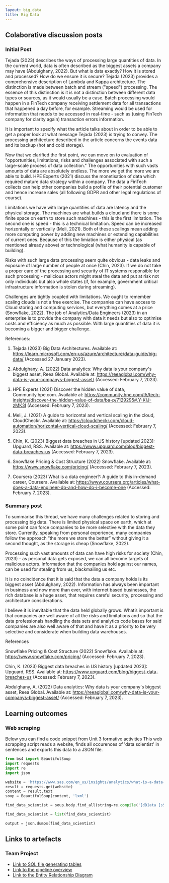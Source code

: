 ```yaml
---
layout: big_data
title: Big Data
---
```


## Colaborative discussion posts

### Initial Post

Tejada (2023) describes the ways of processing large quantities of data. In the current world, data is often described as the biggest assets a company may have (Abdulghany, 2022). But what is data exactly? How it is stored and processed? How do we ensure it is secure? Tejada (2023) provides a comprehensive description of Lambda and Kappa architecture. The distinction is made between batch and stream ("speed") processing. The essence of this distinction is it is not a distinction between different data types or sources, as it would usually be a case. Batch processing would happen in a FinTech company receiving settlement data for all transactions that happened a day before, for example. Streaming would be used for information that needs to be accessed in real-time - such as (using FinTech company for clarity again) transaction errors information. 

It is important to specify what the article talks about in order to be able to get a proper look at what message Tejada (2023) is trying to convey. The processing architecture described in the article concerns the events data and its backup (hot and cold storage). 

Now that we clarified the first point, we can move on to evaluation of "opportunities, limitations, risks and challenges associated with such a large-scale process of data collection." The opportunities with such vasts amounts of data are absolutely endless. The more we get the more we are able to build. HPE Experts (2021) discuss the monetisation of data which required mature data strategy within a company. The data a FinTech collects can help other companies build a profile of their potential customer and hence increase sales (all following GDPR and other legal regulations of course). 

Limitations we have with large quantities of data are latency and the physical storage. The machines are what builds a cloud and there is some finite space on earth to store such machines - this is the first limitation. The second one is speed - this is a technical limitation. Speed can be increased horizontally or vertically (Meli, 2021). Both of these scalings mean adding more computing power by adding new machines or extending capabilities of current ones. Because of this the limiation is either physical (as mentioned already above) or technological (what humanity is capable of building).

Risks with such large data processing seem quite obvious - data leaks and exposure of large number of people at once (Chin, 2023). If we do not take a proper care of the processing and security of IT systems responsible for such processing - malicious actors might steal the data and put at risk not only individuals but also whole states (if, for example, government critical infrastructure information is stolen during streaming). 

Challenges are tightly coupled with limitations. We ought to remember scaling clouds is not a free exercise. The companies can have access to Cloud storing and computing services, but everything comes at a price (Snowflake, 2022). The job of Analytics/Data Engineers (2023) in an enterprise is to provide the company with data it needs but also to optimise costs and efficiency as much as possible. With large quantities of data it is becoming a bigger and bigger challenge.

References:

1. Tejada (2023) Big Data Architectures. Available at: https://learn.microsoft.com/en-us/azure/architecture/data-guide/big-data/ (Accessed 27 January 2023).

2. Abdulghany, A. (2022) Data analytics: Why data is your company's biggest asset, Reea Global. Available at: https://reeaglobal.com/why-data-is-your-companys-biggest-asset/ (Accessed: February 7, 2023).

3. HPE Experts (2021) Discover the hidden value of data, Community.hpe.com. Available at: https://community.hpe.com/t5/tech-insights/discover-the-hidden-value-of-data/ba-p/7129295#.Y-KIJ-zMK3I (Accessed: February 7, 2023).

4. Meli, J. (2021) A guide to horizontal and vertical scaling in the cloud, CloudCheckr. Available at: https://cloudcheckr.com/cloud-automation/horizontal-vertical-cloud-scaling/ (Accessed: February 7, 2023).

5. Chin, K. (2023) Biggest data breaches in US history [updated 2023]: Upguard, RSS. Available at: https://www.upguard.com/blog/biggest-data-breaches-us (Accessed: February 7, 2023).

6. Snowflake Pricing & Cost Structure (2022) Snowflake. Available at: https://www.snowflake.com/pricing/ (Accessed: February 7, 2023).

7. Coursera (2023) What is a data engineer?: A guide to this in-demand career, Coursera. Available at: https://www.coursera.org/articles/what-does-a-data-engineer-do-and-how-do-i-become-one (Accessed: February 7, 2023).

### Summary post

To summarise this thread, we have many challenges related to storing and processing big data. There is limited physical space on earth, which at some point can force companies to be more selective with the data they store. Currently, speaking from personal experience, many companies follow the approach “the more we store the better” without giving it a second thought, as the storage is cheap (Snowflake, 2022). 


Processing such vast amounts of data can have high risks for society (Chin, 2023) - as personal data gets exposed, we can all become targets of malicious actors. Information that the companies hold against our names, can be used for stealing from us, blackmailing us etc.


It is no coincidence that it is said that the data a company holds is its biggest asset (Abdulghany, 2022). Information has always been important in business and now more than ever, with internet based businesses, the rich database is a huge asset, that requires careful security, processing and architecture considerations.


I believe it is inevitable that the data held globally grows. What’s important is that companies are well aware of all the risks and limitations and so that the data professionals handling the data sets and analytics code bases for said companies are also well aware of that and have it as a priority to be very selective and considerate when building data warehouses.


References


Snowflake Pricing & Cost Structure (2022) Snowflake. Available at: https://www.snowflake.com/pricing/ (Accessed: February 7, 2023).

Chin, K. (2023) Biggest data breaches in US history [updated 2023]: Upguard, RSS. Available at: https://www.upguard.com/blog/biggest-data-breaches-us (Accessed: February 7, 2023).

Abdulghany, A. (2022) Data analytics: Why data is your company's biggest asset, Reea Global. Available at: https://reeaglobal.com/why-data-is-your-companys-biggest-asset/ (Accessed: February 7, 2023).

## Learning outcomes

### Web scraping

Below you can find a code snippet from Unit 3 formative activities
This web scrapping script reads a website, finds all occurences of
'data scientist' in sentences and exports this data to a JSON file.

```python
from bs4 import BeautifulSoup
import requests
import re
import json

website = 'https://www.sas.com/en_us/insights/analytics/what-is-a-data-scientist.html'
result = requests.get(website)
content = result.text
soup = BeautifulSoup(content, 'lxml')

find_data_scientist = soup.body.find_all(string=re.compile('[dD]ata [sS]cientist'))

find_data_scientist = list(find_data_scientist)

output = json.dumps(find_data_scientist)
```

## Links to artefacts

### Team Project

- [Link to SQL file generating tables](https://github.com/piotr1204Essex/piotr1204Essex.github.io/blob/main/essex_hairdressing_project_Physical_Export_create.sql)
- [Link to the pipeline overview](https://github.com/piotr1204Essex/piotr1204Essex.github.io/blob/main/hair_dresser_architecture.drawio.png)
- [Link to the Entity Relationship Diagram](https://github.com/piotr1204Essex/piotr1204Essex.github.io/blob/main/essex_hairdressing_project-2023-02-18_14-22.png)


